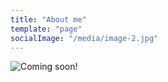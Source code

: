 ```yaml
---
title: "About me"
template: "page"
socialImage: "/media/image-2.jpg"
---
```




![Coming soon!](/media/image-2.jpg)


